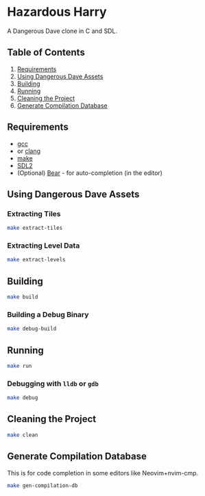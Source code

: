 # Hazardous Harry

A Dangerous Dave clone in C and SDL.

## Table of Contents

1. [Requirements](#requirements)
2. [Using Dangerous Dave Assets](#using-dangerous-dave-assets)
3. [Building](#building)
4. [Running](#running)
5. [Cleaning the Project](#cleaning-the-project)
6. [Generate Compilation Database](#generate-compilation-database)

## Requirements

- [gcc](https://gcc.gnu.org/)
- or [clang](https://clang.llvm.org/)
- [make](https://www.gnu.org/software/make/)
- [SDL2](https://www.libsdl.org/)
- (Optional) [Bear](https://github.com/rizsotto/Bear) - for auto-completion (in the editor)

## Using Dangerous Dave Assets

### Extracting Tiles

```bash
make extract-tiles
```

### Extracting Level Data

```bash
make extract-levels
```

## Building

```bash
make build
```

### Building a Debug Binary

```bash
make debug-build
```

## Running

```bash
make run
```

### Debugging with `lldb` or `gdb`

```bash
make debug
```

## Cleaning the Project

```bash
make clean
```

## Generate Compilation Database

This is for code completion in some editors like Neovim+nvim-cmp.

```bash
make gen-compilation-db
```
